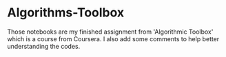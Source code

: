 # Algorithms-Toolbox
Those notebooks are my finished assignment from 'Algorithmic Toolbox' which is a course from Coursera.
I also add some comments to help better understanding the codes.
